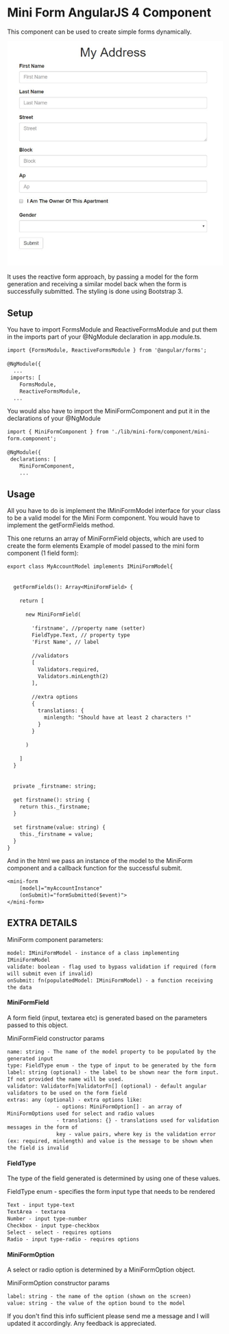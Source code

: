 Mini Form AngularJS 4 Component
============

This component can be used to 
create simple forms dynamically.

![Alt text](/img/overview.JPG?raw=true "Preview")

It uses the reactive form approach, by passing
a model for the form generation and receiving
a similar model back when the form is 
successfully submitted.
The styling is done using Bootstrap 3.

## Setup
You have to import FormsModule and ReactiveFormsModule and
 put them in the imports part of your @NgModule declaration in app.module.ts.
```
import {FormsModule, ReactiveFormsModule } from '@angular/forms';

@NgModule({
  ...
 imports: [
    FormsModule,
    ReactiveFormsModule,
  ...
```
You would also have to import the MiniFormComponent and put
it in the declarations of your @NgModule
```
import { MiniFormComponent } from './lib/mini-form/component/mini-form.component';

@NgModule({
 declarations: [
    MiniFormComponent,
    ...
```

## Usage

All you have to do is implement the IMiniFormModel interface for your 
class to be a valid model for the Mini Form component. 
You would have to implement the getFormFields method.

This one returns an array of MiniFormField objects, which are used 
to create the form elements
Example of model passed to the mini form component (1 field form):
```
export class MyAccountModel implements IMiniFormModel{


  getFormFields(): Array<MiniFormField> {
  
    return [
    
      new MiniFormField(
      
        'firstname', //property name (setter)
        FieldType.Text, // property type
        'First Name', // label

        //validators
        [
          Validators.required,
          Validators.minLength(2)
        ],

        //extra options
        {
          translations: {
            minlength: "Should have at least 2 characters !"
          }
        }
        
      )
      
    ]
  }
  
  
  private _firstname: string;

  get firstname(): string {
    return this._firstname;
  }

  set firstname(value: string) {
    this._firstname = value;
  }
}
```
And in the html we pass an instance of the model to the MiniForm component
and a callback function for the successful submit.

```
<mini-form 
    [model]="myAccountInstance"
    (onSubmit)="formSubmitted($event)">
</mini-form>
```

## EXTRA DETAILS

MiniForm component parameters:

```
model: IMiniFormModel - instance of a class implementing IMiniFormModel
validate: boolean - flag used to bypass validation if required (form will submit even if invalid)
onSubmit: fn(populatedModel: IMiniFormModel) - a function receiving the data
```
#### MiniFormField

A form field (input, textarea etc) is generated based on the parameters passed to this object.

MiniFormField constructor params
```
name: string - The name of the model property to be populated by the generated input
type: FieldType enum - the type of input to be generated by the form
label: string (optional) - the label to be shown near the form input. If not provided the name will be used.
validator: ValidatorFn|ValidatorFn[] (optional) - default angular validators to be used on the form field
extras: any (optional) - extra options like:
                - options: MiniFormOption[] - an array of MiniFormOptions used for select and radio values
                - translations: {} - translations used for validation messages in the form of 
                key - value pairs, where key is the validation error (ex: required, minlength) and value is the message to be shown when the field is invalid
```
#### FieldType
The type of the field generated is determined by using one of these values.

FieldType enum - specifies the form input type that needs to be rendered
```
Text - input type-text
TextArea - textarea
Number - input type-number
Checkbox - input type-checkbox
Select - select - requires options
Radio - input type-radio - requires options
```
#### MiniFormOption
A select or radio option is determined by a MiniFormOption object.

MiniFormOption constructor params
```
label: string - the name of the option (shown on the screen)
value: string - the value of the option bound to the model
```

If you don't find this info sufficient please send me a message and 
I will updated it accordingly. Any feedback is appreciated.

